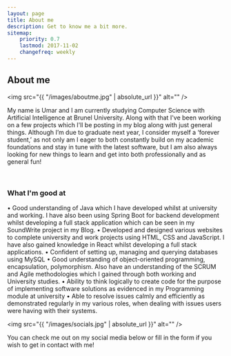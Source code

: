 ```yaml
---
layout: page
title: About me
description: Get to know me a bit more.
sitemap:
    priority: 0.7
    lastmod: 2017-11-02
    changefreq: weekly
---
```

## About me

<span class="image left"><img src="{{ "/images/aboutme.jpg" | absolute_url }}" alt="" /></span>

My name is Umar and I am currently studying Computer Science with Artificial Intelligence at Brunel University. Along with that I've been working on a few projects which I'll be posting in my blog along with just general things. Although I’m due to graduate next year, I consider myself a ‘forever student,’ as not only am I eager to both constantly build on my academic foundations and stay in tune with the latest software, but I am also always looking for new things to learn and get into both professionally and as general fun!

<br>

### What I'm good at
<div class="box">
  <p>
  •	Good understanding of Java which I have developed whilst at university and working. I have also been using Spring Boot for backend development whilst developing a full stack application which can be seen in my SoundWrite project in my Blog.
•	Developed and designed various websites to complete university and work projects using HTML, CSS and JavaScript. I have also gained knowledge in React whilst developing a full stack applications.
•	Confident of setting up, managing and querying databases using MySQL
•	Good understanding of object-oriented programming, encapsulation, polymorphism. Also have an understanding of the SCRUM and Agile methodologies which I gained through both working and University studies.
•	Ability to think logically to create code for the purpose of implementing software solutions as evidenced in my Programming module at university
•	Able to resolve issues calmly and efficiently as demonstrated regularly in my various roles, when dealing with issues users were having with their systems.

  </p>
</div>

<span class="image left"><img src="{{ "/images/socials.jpg" | absolute_url }}" alt="" /></span>

You can check me out on my social media below or fill in the form if you wish to get in contact with me!
